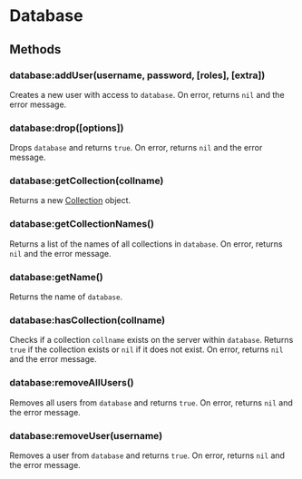 Database
========

Methods
-------

### database:addUser(username, password, [roles], [extra])
Creates a new user with access to `database`. On error, returns `nil` and the error message.

### database:drop([options])
Drops `database` and returns `true`. On error, returns `nil` and the error message.

### database:getCollection(collname)
Returns a new [Collection] object.

### database:getCollectionNames()
Returns a list of the names of all collections in `database`. On error, returns `nil` and the error
message.

### database:getName()
Returns the name of `database`.

### database:hasCollection(collname)
Checks if a collection `collname` exists on the server within `database`. Returns `true` if the
collection exists or `nil` if it does not exist. On error, returns `nil` and the error message.

### database:removeAllUsers()
Removes all users from `database` and returns `true`. On error, returns `nil` and the error message.

### database:removeUser(username)
Removes a user from `database` and returns `true`. On error, returns `nil` and the error message.


[Collection]: collection.md

